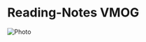 # Reading-Notes VMOG


![Photo](https://res.cloudinary.com/vmog/image/upload/v1675703840/photos/cjmfib5jvtq3qo8x6vne.jpg)
